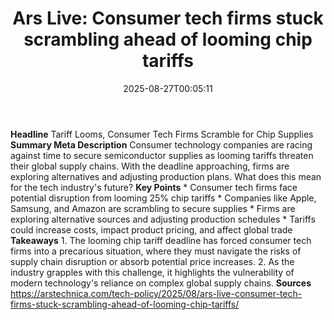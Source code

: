 ﻿---
title: "Ars Live: Consumer tech firms stuck scrambling ahead of looming chip tariffs"
date: "2025-08-27T00:05:11"
category: "Markets"
summary: ""
slug: "ars live consumer tech firms stuck scrambling ahead of loomi"
source_urls:
  - "https://arstechnica.com/tech-policy/2025/08/ars-live-consumer-tech-firms-stuck-scrambling-ahead-of-looming-chip-tariffs/"
seo:
  title: "Ars Live: Consumer tech firms stuck scrambling ahead of looming chip tariffs | Hash n Hedge"
  description: ""
  keywords: ["news", "markets", "brief"]
---
**Headline** Tariff Looms, Consumer Tech Firms Scramble for Chip Supplies  **Summary Meta Description** Consumer technology companies are racing against time to secure semiconductor supplies as looming tariffs threaten their global supply chains. With the deadline approaching, firms are exploring alternatives and adjusting production plans. What does this mean for the tech industry's future?  **Key Points**  * Consumer tech firms face potential disruption from looming 25% chip tariffs * Companies like Apple, Samsung, and Amazon are scrambling to secure supplies * Firms are exploring alternative sources and adjusting production schedules * Tariffs could increase costs, impact product pricing, and affect global trade  **Takeaways**  1. The looming chip tariff deadline has forced consumer tech firms into a precarious situation, where they must navigate the risks of supply chain disruption or absorb potential price increases. 2. As the industry grapples with this challenge, it highlights the vulnerability of modern technology's reliance on complex global supply chains.  **Sources** https://arstechnica.com/tech-policy/2025/08/ars-live-consumer-tech-firms-stuck-scrambling-ahead-of-looming-chip-tariffs/ 
